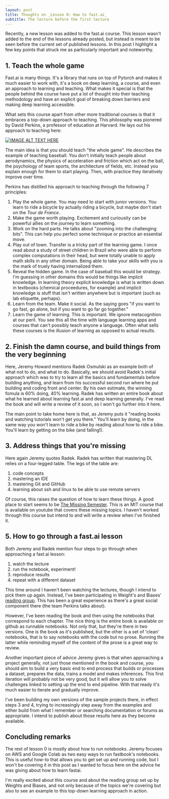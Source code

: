 ```yaml
---
layout: post
title: Thoughts on _Lesson 0: How to fast.ai_
subtitle: The lecture before the first lecture
---
```


Recently, a new lesson was added to the fast.ai course. This lesson wasn't added to the end of the lessons already posted, but instead is meant to be seen before the current set of published lessons. In this post I highlight a few key points that struck me as particularly important and noteworthy.

## 1. Teach the whole game

Fast.ai is many things. It's a library that runs on top of Pytorch and makes it much easier to work with, it's a book on deep learning, a course, and even an approach to learning and teaching. What makes it special is that the people behind the course have put a lot of thought into their teaching methodology and have an explicit goal of breaking down barriers and making deep learning accessible. 

What sets this course apart from other more traditional courses is that it embraces a top-down approach to teaching. This philosophy was pionered by David Perkins, a professor of education at Harvard. He lays out his approach to teaching here:

[![IMAGE ALT TEXT HERE](https://img.youtube.com/vi/JRQY01Hhrww/0.jpg)](https://www.youtube.com/watch?v=JRQY01Hhrww)

The main idea is that you should teach "the whole game". He describes the example of teaching baseball. You don't initially teach people about aerodynamics, the physics of acceleration and friction which act on the ball, the psychology of team sports, the architecture of fields, etc. Instead you explain enough for them to start playing. Then, with practice they iteratively improve over time.

Perkins has distilled his approach to teaching through the following 7 principles:

1. Play the whole game. You may need to start with junior versions. You learn to ride a bicycle by actually riding a bicycle, but maybe don't start on the _Tour de France_.
2. Make the game worth playing. Excitement and curiousity can be powerful allies on the journey to learn something.
3. Work on the hard parts. He talks about "zooming into the challenging bits".  This can help you perfect some technique or practice an essential move. 
4. Play out of town. Transfer is a tricky part of the learning game. I once read about a study of street children in Brazil who were able to perform complex computations in their head, but were totally unable to apply math skills in any other domain. Being able to take your skills with you is the mark of truely having internalized them.
5. Reveal the hidden game. In the case of baseball this would be strategy. I'm guessing in other domains this would be things like implicit knowledge. In learning theory explicit knowledge is what is written down in textbooks (chemical proceedures, for example) and implicit knowledge is stuff that isn't written anywhere but is important (such as lab etiquette, perhaps).
6. Learn from the team. Make it social. As the saying goes "if you want to go fast, go alone, but if you want to go far go together."
7. Learn the game of learning. This is important. We ignore metacognition at our peril. You see this all the time with language learning apps and courses that can't possibly teach anyone a language. Often what sells these courses is the illusion of learning as opposed to actual results.

## 2. Finish the damn course, and build things from the very beginning

Here, Jeremy Howard mentions Radek Osmulski as an example both of what not to do, and what to do. Basically, we should avoid Radek's initial approach which was to try to learn all the basics and fundamentals before building anything, and learn from his successful second run where he put building and coding front and center. By his own estimate, the winning fomula is 60% doing, 40% learning. 
Radek has written an entire book about what he learned about learning fast.ai and deep learning generally. I've read the book and will write a review of it soon, so I won't go further into it here.

The main point to take home here is that, as Jeremy puts it "reading books and watching tutorials won't get you there." You'll learn by doing, in the same way you won't learn to ride a bike by reading about how to ride a bike. You'll learn by getting on the bike (and falling!).

## 3. Address things that you're missing

Here again Jeremy quotes Radek. Radek has written that mastering DL  relies on a four-legged table. The legs of the table are:

1. code concepts
2. mastering an IDE
3. mastering Git and GitHub
4. learning about ssh and linux to be able to use remote servers

Of course, this raises the question of how to learn these things. A good place to start seems to be [The Missing Semester](https://missing.csail.mit.edu/). This is an MIT course that is available on youtube that covers these missing topics. I haven't worked through this course but intend to and will write a review when I've finished it.

## 5. How to go through a fast.ai lesson

Both Jeremy and Radek mention four steps to go through when approaching a fast.ai lesson:

1. watch the lecture
2. run the notebook, experiment!
3. reproduce results
4. repeat with a different dataset

This time around I haven't been watching the lectures, though I intend to pick them up again. Instead, I've been participating in Weight's and Biases' [reading group](https://wandb.ai/wandb_fc/events/reports/Welcome-to-the-Fastbook-Reading-Session---Vmlldzo3Mjk0Mjg?galleryTag=fastbook). This has been a great experience as there's a great social component there (the team Perkins talks about).

However, I've been reading the book and then using the notebooks that correspond to each chapter. The nice thing is the entire book is available on github as runnable notebooks. Not only that, but they're there in two versions. One is the book as it's published, but the other is a set of 'clean' notebooks, that is to say notebooks with the code but no prose. Running the latter while reminding myself of the content of the prose is a great way to review.

Another important piece of advice Jeremy gives is that when approaching a project generally, not just those mentioned in the book and course, you should aim to build a very basic end to end process that builds or processes a dataset, prepares the data, trains a model and makes inferences. This first iteration will probably not be very good, but it will allow you to solve challenges linked to setting up the end to end pipeline. With that ready it's much easier to iterate and gradually improve.

I've been building my own versions of the sample projects there, in effect steps 3 and 4, trying to increasingly step away from the examples and either build from what I remember or searching documentation or forums as appropriate. I intend to publish about those results here as they become available.

## Concluding remarks

The rest of lesson 0 is mostly about how to run notebooks. Jeremy focuses on AWS and Google Colab as two easy ways to run fastbook's notebooks. This is useful how-to that allows you to get set up and running code, but I won't be covering it in this post as I wanted to focus here on the advice he was giving about how to learn fastai.

I'm really excited about this course and about the reading group set up by Weights and Biases, and not only because of the topics we're covering but also to see an example to this top-down learning approach in action.
